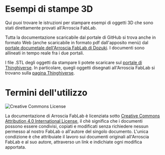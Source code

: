 # Esempi di stampe 3D

Qui puoi trovare le istruzioni per stampare esempi di oggetti 3D che sono stati direttamente provati all'Arroscia FabLab. 

Tutta la documentazione scaricabile dal portale di GitHub si trova anche in formato Web (anche scaricabile in formato pdf dall'apposito menù) dal [portale documetale dell'Arroscia FabLab di Dozuki](http://arrosciafablab.dozuki.com/). I documenti sono allineati in tempo reale fra i due portali.

I file .STL degli oggetti da stampare li potete scaricare sul [portale di Thinghiverse](https://www.thingiverse.com/). In particolare, quegli oggetti disegnati all'Arroscia FabLab si trovano sulla [pagina Thinghiverse](http://www.thingiverse.com/Morriz/designs).

# Termini dell'utilizzo

![Creative Commons License](https://i.creativecommons.org/l/by/4.0/88x31.png)

La documentazione di Arroscia FabLab è licenziata sotto [Creative Commons Attribution 4.0 International License](https://creativecommons.org/licenses/by/4.0/), il chè significa che i documenti possono essere condivisi, copiati e modificati senza richiedere nessun permesso al nostro FabLab o all'autore del singolo documento. L'unica condizione è che attribuiate il lavoro sui documenti originali all'Arroscia FabLab e al suo autore, attraverso un link e indichiate ogni modifica apportata.

